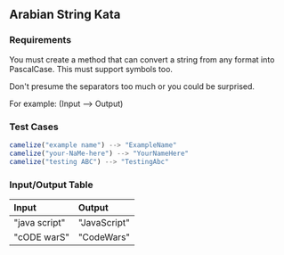 ## Arabian String Kata

### Requirements 

You must create a method that can convert a string from any format into PascalCase. This must support symbols too.

Don't presume the separators too much or you could be surprised.

For example: (Input --> Output)
### Test Cases

```JavaScript
camelize("example name") --> "ExampleName"
camelize("your-NaMe-here") --> "YourNameHere"
camelize("testing ABC") --> "TestingAbc"
```

### Input/Output Table

| Input               | Output                      |
| :------------------ | :-------------------------- |
| "java script"       | "JavaScript"                |
| "cODE warS"         | "CodeWars"                  |
